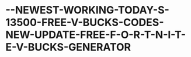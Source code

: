 # --NEWEST-WORKING-TODAY-S-13500-FREE-V-BUCKS-CODES-NEW-UPDATE-FREE-F-O-R-T-N-I-T-E-V-BUCKS-GENERATOR